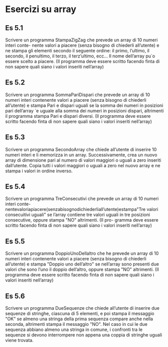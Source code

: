 # Esercizi su array


## Es 5.1
Scrivere un programma StampaZigZag che prevede un array di 10 numeri interi conte- nente valori a piacere (senza bisogno di chiederli all’utente) e ne stampa gli elementi secondo il seguente ordine: il primo, l’ultimo, il secondo, il penultimo, il terzo, il terz’ultimo, ecc... Il nome dell’array pu`o essere scelto a piacere. (Il programma deve essere scritto facendo finta di non sapere quali siano i valori inseriti nell’array)


## Es 5.2
Scrivere un programma SommaPariDispari che prevede un array di 10 numeri interi contenente valori a piacere (senza bisogno di chiederli all’utente) e stampa Pari e dispari uguali se la somma dei numeri in posizioni pari dell’array `e uguale alla somma dei numeri in posizioni dispari, altrimenti il programma stampa Pari e dispari diversi. (Il programma deve essere scritto facendo finta di non sapere quali siano i valori inseriti nell’array)


## Es 5.3
Scrivere un programma SecondoArray che chiede all’utente di inserire 10 numeri interi e li memorizza in un array. Successivamente, crea un nuovo array di dimensione pari al numero di valori maggiori o uguali a zero inseriti dall’utente. Copia tutti i valori maggiori o uguali a zero nel nuovo array e ne stampa i valori in ordine inverso.


## Es 5.4
Scrivere un programma TreConsecutivi che prevede un array di 10 numeri interi conte- nentevaloriapiacere(senzabisognodichiederliall’utente)estampa"Tre valori consecuitivi uguali" se l’array contiene tre valori uguali in tre posizioni consecutive, oppure stampa "NO" altrimenti. (Il pro- gramma deve essere scritto facendo finta di non sapere quali siano i valori inseriti nell’array)


## Es 5.5
Scrivere un programma DoppioUnoDellaltro che he prevede un array di 10 numeri interi contenente valori a piacere (senza bisogno di chiederli all’utente) e stampa "Doppio uno dell’altro" se nell’array sono presenti due valori che sono l’uno il doppio dell’altro, oppure stampa "NO" altrimenti. (Il programma deve essere scritto facendo finta di non sapere quali siano i valori inseriti nell’array)


## Es 5.6
Scrivere un programma DueSequenze che chiede all’utente di inserire due sequenze di stringhe, ciascuna di 5 elementi, e poi stampa il messaggio "OK" se almeno una stringa della prima sequenza compare anche nella seconda, altrimenti stampa il messaggio "NO". Nel caso in cui le due sequenza abbiano almeno una stringa in comune, i confronti tra le sequenze si devono interrompere non appena una coppia di stringhe uguali viene trovata.
